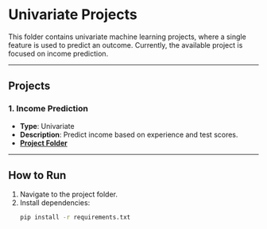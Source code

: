 # **Univariate Projects**

This folder contains univariate machine learning projects, where a single feature is used to predict an outcome. Currently, the available project is focused on income prediction.

---

## **Projects**

### 1. **Income Prediction**
- **Type**: Univariate
- **Description**: Predict income based on experience and test scores.
- **[Project Folder](./IncomePrediction)**

---

## **How to Run**
1. Navigate to the project folder.
2. Install dependencies:  
   ```bash
   pip install -r requirements.txt
